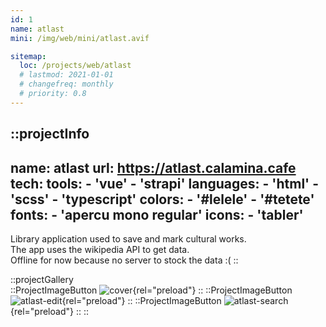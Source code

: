 ```yaml
---
id: 1
name: atlast
mini: /img/web/mini/atlast.avif

sitemap:
  loc: /projects/web/atlast
  # lastmod: 2021-01-01
  # changefreq: monthly
  # priority: 0.8
---
```


::projectInfo
---
name: atlast
url: https://atlast.calamina.cafe
tech: 
    tools:
      - 'vue'
      - 'strapi'
    languages:
      - 'html'
      - 'scss'
      - 'typescript'
    colors:
      - '#lelele'
      - '#tetete'
    fonts:
      - 'apercu mono regular'
    icons:
      - 'tabler'
---
Library application used to save and mark cultural works.\
The app uses the wikipedia API to get data.\
Offline for now because no server to stock the data :(
::

::projectGallery  
  ::ProjectImageButton
    ![cover](/img/web/atlast.avif){rel="preload"}
  ::
  ::ProjectImageButton
    ![atlast-edit](/img/web/atlast/atlast-edit.avif){rel="preload"}
  ::
  ::ProjectImageButton
    ![atlast-search](/img/web/atlast/atlast-search.avif){rel="preload"}
  :: 
::

<!-- 
::projectFeatures
- Authentication with JWT token
- Custom notification & alert
- Interface customization
- Wikipedia API for search and data
- User search and library compare
:: -->
